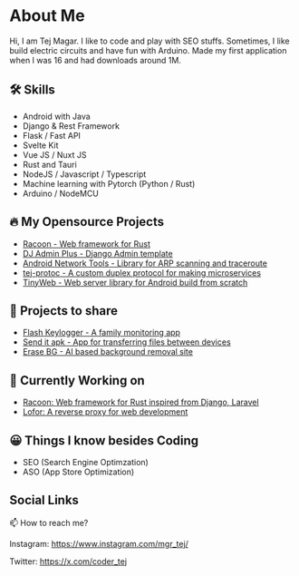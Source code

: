 # About Me
Hi, I am Tej Magar. I like to code and play with SEO stuffs. Sometimes, I like build electric circuits and have fun with Arduino.
Made my first application when I was 16 and had downloads around 1M. 

## 🛠️ Skills
- Android with Java
- Django & Rest Framework
- Flask / Fast API
- Svelte Kit
- Vue JS / Nuxt JS
- Rust and Tauri
- NodeJS / Javascript / Typescript
- Machine learning with Pytorch (Python / Rust)
- Arduino / NodeMCU

## 🔥 My Opensource Projects
- [Racoon - Web framework for Rust](https://github.com/tejmagar/racoon)
- [DJ Admin Plus - Django Admin template](https://github.com/tejmagar/dj-admin-plus)
- [Android Network Tools - Library for ARP scanning and traceroute](https://github.com/tejmagar/AndroidNetworkTools)
- [tej-protoc - A custom duplex protocol for making microservices](https://github.com/tejmagar/tej-protoc)
- [TinyWeb - Web server library for Android build from scratch](https://github.com/tejmagar/tinyweb)

## 🙋 Projects to share
- [Flash Keylogger - A family monitoring app](https://apkgk.com/tej.flashkeylogger)
- [Send it apk - App for transferring files between devices](https://github.com/tejmagar/sendit)
- [Erase BG - AI based background removal site](https://erasebg.org)

## 👷 Currently Working on
- [Racoon: Web framework for Rust inspired from Django, Laravel](https://github.com/tejmagar/racoon)
- [Lofor: A reverse proxy for web development](https://github.com/Bishwas-py/lofor)

## 😀 Things I know besides Coding
- SEO (Search Engine Optimzation)
- ASO (App Store Optimization)

 ## Social Links
📫 How to reach me? 

Instagram: https://www.instagram.com/mgr_tej/

Twitter: https://x.com/coder_tej
<!---
tejmagar/tejmagar is a ✨ special ✨ repository because its `README.md` (this file) appears on your GitHub profile.
You can click the Preview link to take a look at your changes.
--->
